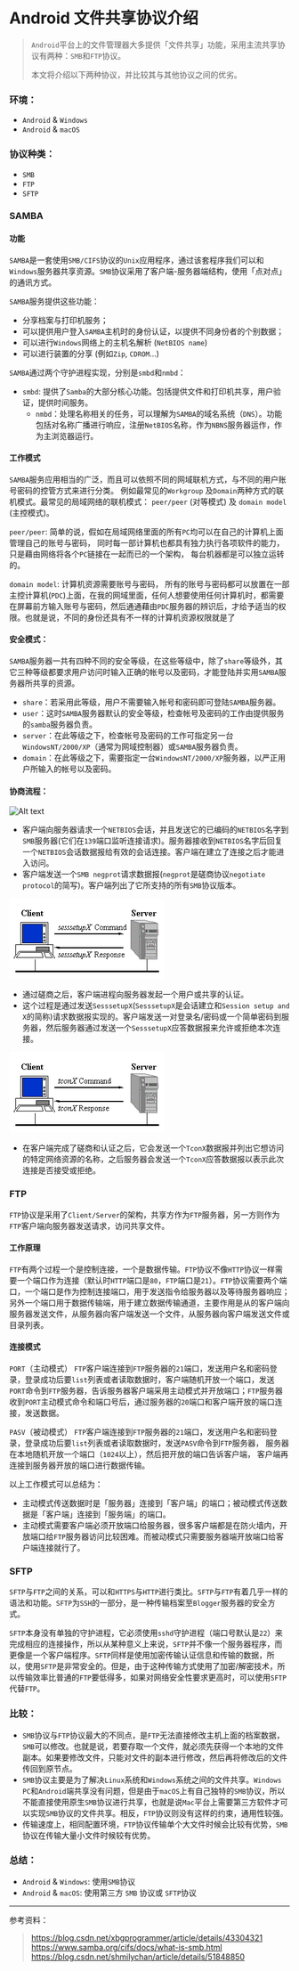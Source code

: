# Android 文件共享协议介绍

> `Android`平台上的文件管理器大多提供「文件共享」功能，采用主流共享协议有两种：`SMB`和`FTP`协议。
>
> 本文将介绍以下两种协议，并比较其与其他协议之间的优劣。

### 环境：
- `Android` & `Windows`
- `Android` & `macOS`

### 协议种类：
- `SMB`
- `FTP`
- `SFTP`

### SAMBA

#### 功能

`SAMBA`是一套使用`SMB/CIFS`协议的`Unix`应用程序，通过该套程序我们可以和`Windows`服务器共享资源。`SMB`协议采用了客户端-服务器端结构，使用「点对点」的通讯方式。

`SAMBA`服务提供这些功能：
- 分享档案与打印机服务；
- 可以提供用户登入`SAMBA`主机时的身份认证，以提供不同身份者的个别数据；
- 可以进行`Windows`网络上的主机名解析 (`NetBIOS name`)
- 可以进行装置的分享 (例如`Zip`, `CDROM`...)

`SAMBA`通过两个守护进程实现，分别是`smbd`和`nmbd`：
- `smbd`: 提供了`Samba`的大部分核心功能。包括提供文件和打印机共享，用户验证，提供时间服务。
  - `nmbd`：处理名称相关的任务，可以理解为`SAMBA`的域名系统（`DNS`）。功能包括对名称广播进行响应，注册`NetBIOS`名称，作为`NBNS`服务器运作，作为主浏览器运行。

#### 工作模式

`SAMBA`服务应用相当的广泛，而且可以依照不同的网域联机方式，与不同的用户账号密码的控管方式来进行分类。 例如最常见的`Workgroup` 及`Domain`两种方式的联机模式。最常见的局域网络的联机模式： `peer/peer` (对等模式) 及 `domain model` (主控模式)。

`peer/peer`:
简单的说，假如在局域网络里面的所有`PC`均可以在自己的计算机上面管理自己的账号与密码， 同时每一部计算机也都具有独力执行各项软件的能力，只是藉由网络将各个`PC`链接在一起而已的一个架构， 每台机器都是可以独立运转的。

`domain model`:
计算机资源需要账号与密码， 所有的账号与密码都可以放置在一部主控计算机(`PDC`)上面，在我的网域里面，任何人想要使用任何计算机时，都需要在屏幕前方输入账号与密码，然后通通藉由`PDC`服务器的辨识后，才给予适当的权限。也就是说，不同的身份还具有不一样的计算机资源权限就是了

#### 安全模式：

`SAMBA`服务器一共有四种不同的安全等级，在这些等级中，除了`share`等级外，其它三种等级都要求用户访问时输入正确的帐号以及密码，才能登陆并实用`SAMBA`服务器所共享的资源。
- `share`：若采用此等级，用户不需要输入帐号和密码即可登陆`SAMBA`服务器。
- `user`：这时`SAMBA`服务器默认的安全等级，检查帐号及密码的工作由提供服务的`samba`服务器负责。
- `server`：在此等级之下，检查帐号及密码的工作可指定另一台`WindowsNT/2000/XP`（通常为网域控制器）或`SAMBA`服务器负责。
- `domain`：在此等级之下，需要指定一台`WindowsNT/2000/XP`服务器，以严正用户所输入的帐号以及密码。

#### 协商流程：

![Alt text](../)

- 客户端向服务器请求一个`NETBIOS`会话，并且发送它的已编码的`NETBIOS`名字到`SMB`服务器(它们在`139`端口监听连接请求)。服务器接收到`NETBIOS`名字后回复一个`NETBIOS`会话数据报给有效的会话连接。客户端在建立了连接之后才能进入访问。
- 客户端发送一个`SMB negprot`请求数据报(`negprot`是磋商协议`negotiate protocol`的简写)。客户端列出了它所支持的所有`SMB`协议版本。

![Alt text](./img/second.gif)

- 通过磋商之后，客户端进程向服务器发起一个用户或共享的认证。
- 这个过程是通过发送`SesssetupX`(`SesssetupX`是会话建立和`Session setup and X`的简称)请求数据报实现的。客户端发送一对登录名/密码或一个简单密码到服务器，然后服务器通过发送一个`SesssetupX`应答数据报来允许或拒绝本次连接。

![Alt text](./img/third.gif)

- 在客户端完成了磋商和认证之后，它会发送一个`TconX`数据报并列出它想访问的特定网络资源的名称，之后服务器会发送一个`TconX`应答数据报以表示此次连接是否接受或拒绝。

### FTP

`FTP`协议是采用了`Client/Server`的架构，共享方作为`FTP`服务器，另一方则作为`FTP`客户端向服务器发送请求，访问共享文件。

#### 工作原理

`FTP`有两个过程一个是控制连接，一个是数据传输。`FTP`协议不像`HTTP`协议一样需要一个端口作为连接（默认时`HTTP`端口是`80`，`FTP`端口是`21`）。`FTP`协议需要两个端口，一个端口是作为控制连接端口，用于发送指令给服务器以及等待服务器响应；另外一个端口用于数据传输端，用于建立数据传输通道，主要作用是从的客户端向服务器发送文件，从服务器向客户端发送一个文件，从服务器向客户端发送文件或目录列表。

#### 连接模式

`PORT`（主动模式）
`FTP`客户端连接到`FTP`服务器的`21`端口，发送用户名和密码登录，登录成功后要`list`列表或者读取数据时，客户端随机开放一个端口，发送`PORT`命令到`FTP`服务器，告诉服务器客户端采用主动模式并开放端口；`FTP`服务器收到`PORT`主动模式命令和端口号后，通过服务器的`20`端口和客户端开放的端口连接，发送数据。

`PASV`（被动模式）
`FTP`客户端连接到`FTP`服务器的`21`端口，发送用户名和密码登录，登录成功后要`list`列表或者读取数据时，发送`PASV`命令到`FTP`服务器， 服务器在本地随机开放一个端口（`1024`以上），然后把开放的端口告诉客户端， 客户端再连接到服务器开放的端口进行数据传输。

以上工作模式可以总结为：
- 主动模式传送数据时是「服务器」连接到「客户端」的端口；被动模式传送数据是「客户端」连接到「服务端」的端口。
- 主动模式需要客户端必须开放端口给服务器，很多客户端都是在防火墙内，开放端口给`FTP`服务器访问比较困难。而被动模式只需要服务器端开放端口给客户端连接就行了。

### SFTP
`SFTP`与`FTP`之间的关系，可以和`HTTPS`与`HTTP`进行类比。`SFTP`与`FTP`有着几乎一样的语法和功能。`SFTP`为`SSH`的一部分，是一种传输档案至`Blogger`服务器的安全方式。

`SFTP`本身没有单独的守护进程，它必须使用`sshd`守护进程（端口号默认是`22`）来完成相应的连接操作，所以从某种意义上来说，`SFTP`并不像一个服务器程序，而更像是一个客户端程序。`SFTP`同样是使用加密传输认证信息和传输的数据，所以，使用`SFTP`是非常安全的。但是，由于这种传输方式使用了加密/解密技术，所以传输效率比普通的`FTP`要低得多，如果对网络安全性要求更高时，可以使用`SFTP`代替`FTP`。

### 比较：
- `SMB`协议与`FTP`协议最大的不同点，是`FTP`无法直接修改主机上面的档案数据，`SMB`可以修改。也就是说，若要存取一个文件，就必须先获得一个本地的文件副本。如果要修改文件，只能对文件的副本进行修改，然后再将修改后的文件传回到原节点。
- `SMB`协议主要是为了解决`Linux`系统和`Windows`系统之间的文件共享。`Windows PC`和`Android`端共享没有问题，但是由于`macOS`上有自己独特的`SMB`协议，所以不能直接使用原生`SMB`协议进行共享，也就是说`Mac`平台上需要第三方软件才可以实现`SMB`协议的文件共享。相反，`FTP`协议则没有这样的约束，通用性较强。
- 传输速度上，相同配置环境，`FTP`协议传输单个大文件时候会比较有优势，`SMB`协议在传输大量小文件时候较有优势。

### 总结：
- `Android` & `Windows`: 使用`SMB`协议
- `Android` & `macOS`: 使用第三方 `SMB` 协议或 `SFTP`协议

---

参考资料：
> https://blog.csdn.net/xbgprogrammer/article/details/43304321
> https://www.samba.org/cifs/docs/what-is-smb.html
> https://blog.csdn.net/shmilychan/article/details/51848850
